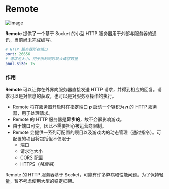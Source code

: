 # Remote

![image](https://user-images.githubusercontent.com/36447840/137589730-7d9f37d7-5149-4899-a317-054970d442ef.png)

**Remote** 提供了一个基于 Socket 的小型 HTTP 服务器用于外部与服务器的通讯，当前尚未完成编写。

```yml
# HTTP 服务器所在端口
port: 26656
# 请求池大小，用于限制同时最大请求数量
pool-size: 15
```

### 作用

**Remote** 可以让你在外界向服务器直接发送 HTTP 请求，并得到相应的回复。请求可以是对信息的获取，也可以是对服务器操作的执行。

- Remote 将在服务器开启时在指定端口 ***p*** 启动一个容积为 ***n*** 的 HTTP 服务器，用于处理请求。
- Remote 的 HTTP 服务器是**异步的**，故不会很影响游戏。
- 由于端口可变，因此不需要担心被运营商限制。
- Remote 会提供一系列可配置的项目以及游戏内的动态管理（通过指令）。可配置的项目将包括但不仅限于
  * 端口
  * 请求池大小
  * CORS 配置
  * HTTPS（*略后期*）

Remote 的 HTTP 服务器基于 Socket，可能有许多弊病和性能问题。为了保持轻量，暂不考虑使用大型的稳定框架。
